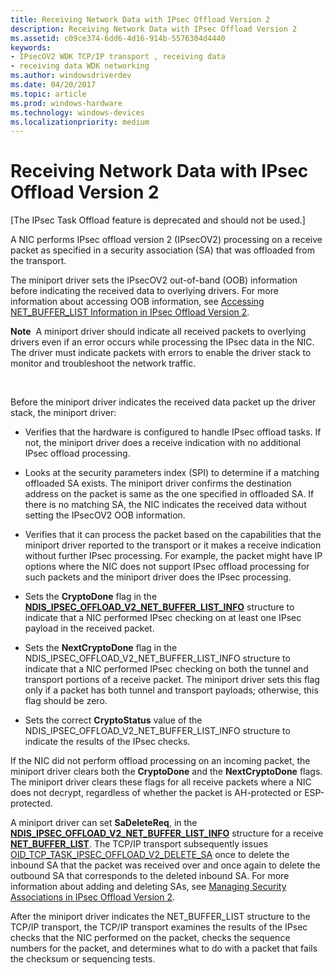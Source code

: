 ```yaml
---
title: Receiving Network Data with IPsec Offload Version 2
description: Receiving Network Data with IPsec Offload Version 2
ms.assetid: c09ce374-6dd6-4d16-914b-5576304d4440
keywords:
- IPsecOV2 WDK TCP/IP transport , receiving data
- receiving data WDK networking
ms.author: windowsdriverdev
ms.date: 04/20/2017
ms.topic: article
ms.prod: windows-hardware
ms.technology: windows-devices
ms.localizationpriority: medium
---
```


# Receiving Network Data with IPsec Offload Version 2

\[The IPsec Task Offload feature is deprecated and should not be used.\]




A NIC performs IPsec offload version 2 (IPsecOV2) processing on a receive packet as specified in a security association (SA) that was offloaded from the transport.

The miniport driver sets the IPsecOV2 out-of-band (OOB) information before indicating the received data to overlying drivers. For more information about accessing OOB information, see [Accessing NET\_BUFFER\_LIST Information in IPsec Offload Version 2](accessing-net-buffer-list-information-in-ipsec-offload-version-2.md).

**Note**  A miniport driver should indicate all received packets to overlying drivers even if an error occurs while processing the IPsec data in the NIC. The driver must indicate packets with errors to enable the driver stack to monitor and troubleshoot the network traffic.

 

Before the miniport driver indicates the received data packet up the driver stack, the miniport driver:

-   Verifies that the hardware is configured to handle IPsec offload tasks. If not, the miniport driver does a receive indication with no additional IPsec offload processing.

-   Looks at the security parameters index (SPI) to determine if a matching offloaded SA exists. The miniport driver confirms the destination address on the packet is same as the one specified in offloaded SA. If there is no matching SA, the NIC indicates the received data without setting the IPsecOV2 OOB information.

-   Verifies that it can process the packet based on the capabilities that the miniport driver reported to the transport or it makes a receive indication without further IPsec processing. For example, the packet might have IP options where the NIC does not support IPsec offload processing for such packets and the miniport driver does the IPsec processing.

-   Sets the **CryptoDone** flag in the [**NDIS\_IPSEC\_OFFLOAD\_V2\_NET\_BUFFER\_LIST\_INFO**](https://msdn.microsoft.com/library/windows/hardware/ff565818) structure to indicate that a NIC performed IPsec checking on at least one IPsec payload in the received packet.

-   Sets the **NextCryptoDone** flag in the NDIS\_IPSEC\_OFFLOAD\_V2\_NET\_BUFFER\_LIST\_INFO structure to indicate that a NIC performed IPsec checking on both the tunnel and transport portions of a receive packet. The miniport driver sets this flag only if a packet has both tunnel and transport payloads; otherwise, this flag should be zero.

-   Sets the correct **CryptoStatus** value of the NDIS\_IPSEC\_OFFLOAD\_V2\_NET\_BUFFER\_LIST\_INFO structure to indicate the results of the IPsec checks.

If the NIC did not perform offload processing on an incoming packet, the miniport driver clears both the **CryptoDone** and the **NextCryptoDone** flags. The miniport driver clears these flags for all receive packets where a NIC does not decrypt, regardless of whether the packet is AH-protected or ESP-protected.

A miniport driver can set **SaDeleteReq**, in the [**NDIS\_IPSEC\_OFFLOAD\_V2\_NET\_BUFFER\_LIST\_INFO**](https://msdn.microsoft.com/library/windows/hardware/ff565818) structure for a receive [**NET\_BUFFER\_LIST**](https://msdn.microsoft.com/library/windows/hardware/ff568388). The TCP/IP transport subsequently issues [OID\_TCP\_TASK\_IPSEC\_OFFLOAD\_V2\_DELETE\_SA](https://msdn.microsoft.com/library/windows/hardware/ff569813) once to delete the inbound SA that the packet was received over and once again to delete the outbound SA that corresponds to the deleted inbound SA. For more information about adding and deleting SAs, see [Managing Security Associations in IPsec Offload Version 2](managing-security-associations-in-ipsec-offload-version-2.md).

After the miniport driver indicates the NET\_BUFFER\_LIST structure to the TCP/IP transport, the TCP/IP transport examines the results of the IPsec checks that the NIC performed on the packet, checks the sequence numbers for the packet, and determines what to do with a packet that fails the checksum or sequencing tests.

 

 





